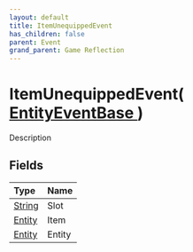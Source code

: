 ```yaml
---
layout: default
title: ItemUnequippedEvent
has_children: false
parent: Event
grand_parent: Game Reflection
---
```

# ItemUnequippedEvent( [ EntityEventBase ](/docs/game-reflection/events/entity_event_base) )
Description 

## Fields

| Type | Name |
|:-------------|:--------------|
| [String](/docs/game-reflection/components/string) | Slot |
| [Entity](/docs/game-reflection/classes/entity) | Item |
| [Entity](/docs/game-reflection/classes/entity) | Entity |

